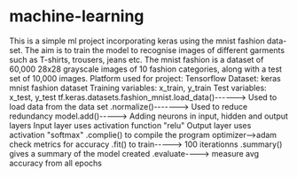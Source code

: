 # machine-learning
This is a simple ml project incorporating keras using the mnist fashion data-set.
The aim is to train the model to recognise images of different garments such as T-shirts, trousers, jeans etc.
The mnist fashion is a dataset of 60,000 28x28 grayscale images of 10 fashion categories, along with a test set of 10,000 images.
Platform used for project: Tensorflow
Dataset: keras mnist fashion dataset
Training variables: x_train, y_train
Test variables: x_test, y_test
tf.keras.datasets.fashion_mnist.load_data()------> Used to load data from the data set
.normalize()-------> Used to reduce redundancy
model.add()-----> Adding neurons in input, hidden and output layers
Input layer uses activation function "relu"
Output layer uses activation "softmax"
.complie() to compile the program   optimizer-->adam  check metrics for accuracy
.fit() to train-----> 100 iterationns
.summary() gives a summary of the model created
.evaluate----> measure avg accuracy from all epochs
